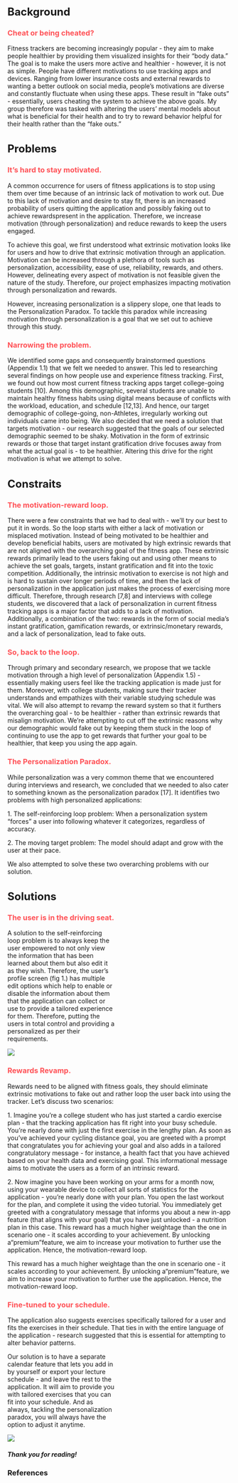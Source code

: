 <h2 style="font-size: 24px"> Background </h2>
<h3 style="color:#ff5257;"> Cheat or being cheated? </h3>

Fitness trackers are becoming increasingly popular - they aim to make people
healthier by providing them visualized insights for their “body data.” The goal is to
make the users more active and healthier - however, it is not as simple. People have
different motivations to use tracking apps and devices. Ranging from lower
insurance costs and external rewards to wanting a better outlook on social media,
people’s motivations are diverse and constantly fluctuate when using these apps.
These result in “fake outs” - essentially, users cheating the system to achieve the
above goals. My group therefore was tasked with altering the users’ mental models about what is beneficial
for their health and to try to reward behavior helpful for their health rather than the
“fake outs.”

<h2 style="font-size: 24px"> Problems </h2>

<h3 style="color:#ff5257;"> It’s hard to stay motivated. </h3>

A common occurrence for users of fitness applications is to stop using them over
time because of an intrinsic lack of motivation to work out. Due to this lack of
motivation and desire to stay fit, there is an increased probability of users quitting
the application and possibly faking out to achieve rewardspresent in the
application. Therefore, we increase motivation (through personalization) and
reduce rewards to keep the users engaged.

To achieve this goal, we first understood what extrinsic motivation looks like for
users and how to drive that extrinsic motivation through an application. Motivation
can be increased through a plethora of tools such as personalization, accessibility,
ease of use, reliability, rewards, and others. However, delineating every aspect of
motivation is not feasible given the nature of the study. Therefore, our project
emphasizes impacting motivation through personalization and rewards.

However, increasing personalization is a slippery slope, one that leads to the
Personalization Paradox.
To tackle this paradox while increasing motivation through personalization is a
goal that we set out to achieve through this study.

<h3 style="color:#ff5257;"> Narrowing the problem. </h2>

We identified some gaps and consequently brainstormed questions (Appendix 1.1)
that we felt we needed to answer. This led to researching several findings on how
people use and experience fitness tracking.
First, we found out how most current fitness tracking apps target college-going
students [10]. Among this demographic, several students are unable to maintain
healthy fitness habits using digital means because of conflicts with the workload,
education, and schedule [12,13].
And hence, our target demographic of college-going, non-Athletes, irregularly
working out individuals came into being.
We also decided that we need a solution that targets motivation - our research
suggested that the goals of our selected demographic seemed to be shaky.
Motivation in the form of extrinsic rewards or those that target instant
gratification drive focuses away from what the actual goal is - to be healthier.
Altering this drive for the right motivation is what we attempt to solve.

<h2 style="font-size: 24px"> Constraits </h2>

<h3 style="color:#ff5257;"> The motivation-reward loop. </h3>

There were a few constraints that we had to deal with - we’ll try our best to put it in
words.
So the loop starts with either a lack of motivation or misplaced motivation.
Instead of being motivated to be healthier and develop beneficial habits, users are
motivated by high extrinsic rewards that are not aligned with the overarching goal of the fitness app. These extrinsic rewards primarily lead to the users faking out
and using other means to achieve the set goals, targets, instant gratification and fit
into the toxic competition.
Additionally, the intrinsic motivation to exercise is not high and is hard to sustain
over longer periods of time, and then the lack of personalization in the application
just makes the process of exercising more difficult. Therefore, through research
[7,8] and interviews with college students, we discovered that a lack of
personalization in current fitness tracking apps is a major factor that adds to a lack
of motivation. Additionally, a combination of the two: rewards in the form of
social media’s instant gratification, gamification rewards, or extrinsic/monetary
rewards, and a lack of personalization, lead to fake outs.

<h3 style="color:#ff5257;"> So, back to the loop. </h3>

Through primary and secondary research, we propose that we tackle motivation
through a high level of personalization (Appendix 1.5) - essentially making users
feel like the tracking application is made just for them. Moreover, with college
students, making sure their tracker understands and empathizes with their variable
studying schedule was vital.
We will also attempt to revamp the reward system so that it furthers the
overarching goal - to be healthier - rather than extrinsic rewards that misalign
motivation. We’re attempting to cut off the extrinsic reasons why our demographic
would fake out by keeping them stuck in the loop of continuing to use the app to get
rewards that further your goal to be healthier, that keep you using the app again.

<h3 style="color:#ff5257;"> The Personalization Paradox. </h3>

While personalization was a very common theme that we encountered during
interviews and research, we concluded that we needed to also cater to something
known as the personalization paradox [17]. It identifies two problems with high
personalized applications:

1.&nbsp;The self-reinforcing loop problem: When a personalization system “forces”
a user into following whatever it categorizes, regardless of accuracy.

2.&nbsp;The moving target problem: The model should adapt and grow with the user at their pace.

We also attempted to solve these two overarching problems with our solution.

<h2 style="font-size: 24px"> Solutions </h2>

<h3 style="color:#ff5257;"> The user is in the driving seat. </h3>

<div class="flex justify-between"> 
    <div style="width: 48%"> 
        
A solution to the self-reinforcing loop problem is to
always keep the user empowered to not only view the
information that has been learned about them but also
edit it as they wish. Therefore, the user’s profile screen
(fig 1.) has multiple edit options which help to enable or
disable the information about them that the application
can collect or use to provide a tailored experience for
them. Therefore, putting the users in total control
and providing a personalized as per their
requirements.       
    </div>
    <div style="width: 48%; display:flex"> 
        <img src="/info/works/campus-eat/campus_eat.png" />
    </div>
</div>

<h3 style="color:#ff5257;"> Rewards Revamp. </h3>

Rewards need to be aligned with fitness goals, they should eliminate extrinsic motivations to fake out
and rather loop the user back into using the tracker. Let’s discuss two scenarios:

1.&nbsp;Imagine you’re a college student who has just started a cardio exercise plan - that the tracking
application has fit right into your busy schedule. You’re nearly done with just the first exercise in
the lengthy plan. As soon as you’ve achieved your cycling distance goal, you are greeted with a
prompt that congratulates you for achieving your goal and also adds in a tailored congratulatory
message - for instance, a health fact that you have achieved based on your health data and
exercising goal. This informational message aims to motivate the users as a form of an
intrinsic reward.

2.&nbsp;Now imagine you have been working on your arms for a month now, using
your wearable device to collect all sorts of statistics for the application -
you’re nearly done with your plan. You open the last workout for the plan, and complete it using the video tutorial. You immediately get greeted with a
congratulatory message that informs you about a new in-app feature (that
aligns with your goal) that you have just unlocked - a nutrition plan in this
case.
This reward has a much higher weightage than the one in scenario one - it
scales according to your achievement. By unlocking a“premium”feature,
we aim to increase your motivation to further use the application. Hence,
the motivation-reward loop.

This reward has a much higher weightage than the one in scenario one - it
scales according to your achievement. By unlocking a“premium”feature,
we aim to increase your motivation to further use the application. Hence,
the motivation-reward loop.

<h3 style="color:#ff5257;"> Fine-tuned to your schedule. </h3>

The application also suggests exercises specifically tailored for a user and fits the
exercises in their schedule. That ties in with the entire language of the application -
research suggested that this is essential for attempting to alter behavior patterns.

<div class="flex justify-between"> 
    <div style="width: 48%"> 
        
Our solution is to have a separate calendar feature that
lets you add in by yourself or export your lecture
schedule - and leave the rest to the application. It will
aim to provide you with tailored exercises that you can
fit into your schedule. And as always, tackling the
personalization paradox, you will always have the option
to adjust it anytime.
    </div>
    <div style="width: 48%; display:flex"> 
        <img src="/info/works/exercise-fakeout/fakeout-main.svg" />
    </div>
</div>

<h5 class="flex justify-center"> Thank you for reading! </h5>

### References
